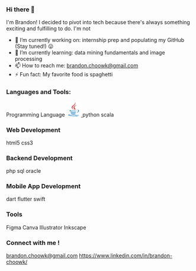 ### Hi there 👋
I'm Brandon! I decided to pivot into tech because there's always something exciting and fulfilling to do. I'm not  

- 🔭 I’m currently working on: internship prep and populating my GitHub (Stay tuned!) 😛
- 🌱 I’m currently learning: data mining fundamentals and image processing
- 📫 How to reach me: brandon.choowk@gmail.com
- ⚡ Fun fact: My favorite food is spaghetti

### Languages and Tools:
Programming Language
<a href="https://www.java.com" target="_blank" rel="noreferrer"> <img src="https://raw.githubusercontent.com/devicons/devicon/master/icons/java/java-original.svg" alt="java" width="40" height="40"/> </a>
python  scala

### Web Development
html5 css3

### Backend Development
php sql oracle 

### Mobile App Development
dart flutter swift

### Tools
Figma Canva Illustrator Inkscape

### Connect with me !
brandon.choowk@gmail.com https://www.linkedin.com/in/brandon-choowk/
